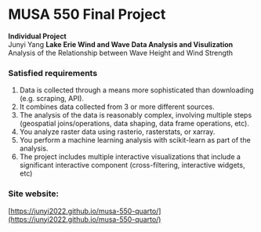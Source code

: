 # MUSA 550 Final Project  

__Individual Project__  
Junyi Yang
__Lake Erie Wind and Wave Data Analysis and Visulization__  
Analysis of the Relationship between Wave Height and Wind Strength

### Satisfied requirements
1. Data is collected through a means more sophisticated than downloading (e.g. scraping, API).
2. It combines data collected from 3 or more different sources.
3. The analysis of the data is reasonably complex, involving multiple steps (geospatial joins/operations, data shaping, data frame operations, etc).
4. You analyze raster data using rasterio, rasterstats, or xarray.
5. You perform a machine learning analysis with scikit-learn as part of the analysis.
6. The project includes multiple interactive visualizations that include a significant interactive component (cross-filtering, interactive widgets, etc)  

### Site website: 
[https://junyi2022.github.io/musa-550-quarto/](https://junyi2022.github.io/musa-550-quarto/)
